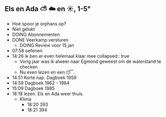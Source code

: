 ## Els en Ada ⛅ ☁️ en ☀️, 1-5°
- Hoe spoor je orphans op?
- Niet gelukt
- DOING Abonnementen
- DONE Veerkamp versturen
	- DOING Review voor 15 jan
- 07:58 oefenen
- 14:26 ik ben er even helemaal klaar mee
  collapsed:: true
	- Vorig jaar was ik alweer naar Egmond geweest om de waterstand te checken.
	- Nu even lezen en een 😴.
- 14:51 Korte nap. Dagboek 1959
- 14:59 Dagboek 1962 - 1984
- 15:09 Dagboek 1985
- 18:18 lezen. Els en Ada weer thuis.
	- Klima
		- 18:20 393
		- 18:21 394